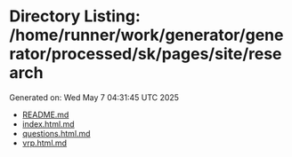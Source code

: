 # Directory Listing: /home/runner/work/generator/generator/processed/sk/pages/site/research
Generated on: Wed May  7 04:31:45 UTC 2025

- [README.md](README.md)
- [index.html.md](index.html.md)
- [questions.html.md](questions.html.md)
- [vrp.html.md](vrp.html.md)
